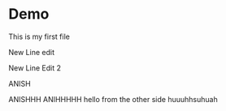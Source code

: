 # Demo


This is my first file

New Line edit

New Line Edit 2



ANISH


ANISHHH
ANIHHHHH
hello from the other side
huuuhhsuhuah